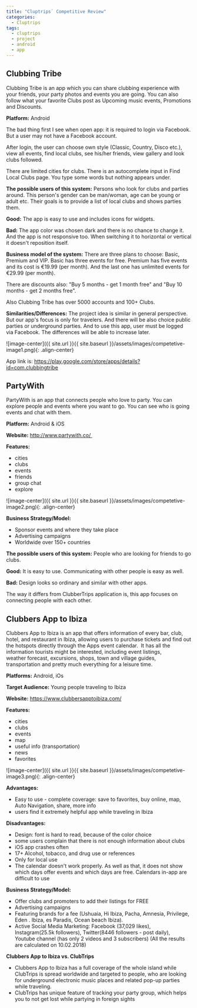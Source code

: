 ```yaml
---
title: "Cluptrips` Competitive Review"
categories:
  - Cluptrips
tags:
  - cluptrips
  - project
  - android
  - app
---
```


## Clubbing Tribe 
Clubbing Tribe is an app which you can share clubbing experience with your friends, your party photos and events you are going. You can also follow what your favorite Clubs post as Upcoming music events, Promotions and Discounts.

**Platform:** Android

The bad thing first I see when open app: it is required to login via Facebook. But a user may not have a Facebook account.

After login, the user can choose own style (Classic, Country, Disco etc.), view all events, find local clubs, see his/her friends, view gallery and look clubs followed.

There are limited cities for clubs. There is an autocomplete input in Find Local Clubs page. You type some words but nothing appears under.

**The possible users of this system:** Persons who look for clubs and parties around. This person's gender can be man/woman, age can be young or adult etc. Their goals is to provide a list of local clubs and shows parties them.

**Good:** The app is easy to use and includes icons for widgets.

**Bad:** The app color was chosen dark and there is no chance to change it. And the app is not responsive too. When switching it to horizontal or vertical it doesn't reposition itself.

**Business model of the system:** There are three plans to choose: Basic, Premium and VIP. Basic has three events for free. Premium has five events and its cost is €19.99 (per month). And the last one has unlimited events for €29.99 (per month).

There are discounts also: "Buy 5 months - get 1 month free" and "Buy 10 months - get 2 months free".

Also Clubbing Tribe has over 5000 accounts and 100+ Clubs.

**Similarities/Differences:** The project idea is similar in general perspective. But our app's focus is only for travelers. And there will be also choice public parties or underground parties. And to use this app, user must be logged via Facebook. The differences will be able to increase later.

![image-center]({{ site.url }}{{ site.baseurl }}/assets/images/competetive-image1.png){: .align-center}

App link is: https://play.google.com/store/apps/details?id=com.clubbingtribe


## PartyWith

PartyWith is an app that connects people who love to party. You can explore people and events where you want to go. You can see who is going events and chat with them.

**Platform:** Android & iOS

**Website:** http://www.partywith.co/ 

**Features:**

* cities
* clubs
* events
* friends
* group chat
* explore

![image-center]({{ site.url }}{{ site.baseurl }}/assets/images/competetive-image2.png){: .align-center}

**Business Strategy/Model:**

* Sponsor events and where they take place
* Advertising campaigns
* Worldwide over 150+ countries




**The possible users of this system:** People who are looking for friends to go clubs.

**Good:** It is easy to use. Communicating with other people is easy as well.

**Bad:** Design looks so ordinary and similar with other apps.

The way it differs from ClubberTrips application is, this app focuses on connecting people with each other.

## Clubbers App to Ibiza

Clubbers App to Ibiza is an app that offers information of every bar, club, hotel, and restaurant in Ibiza, allowing users to purchase tickets and find out the hotspots directly through the Apps event calendar.  It has all the information tourists might be interested, including event listings, weather forecast, excursions, shops, town and village guides, transportation and pretty much everything for a leisure time.

**Platforms:** Android, iOs

**Target Audience:** Young people traveling to Ibiza

**Website:** https://www.clubbersapptoibiza.com/


**Features:**

* cities
* clubs
* events
* map
* useful info (transportation)
* news
* favorites

![image-center]({{ site.url }}{{ site.baseurl }}/assets/images/competetive-image3.png){: .align-center}

**Advantages:**

* Easy to use - complete coverage: save to favorites, buy online, map, Auto Navigation, share, more info
* users find it extremely helpful app while traveling in Ibiza

**Disadvantages:** 

* Design: font is hard to read, because of the color choice
* some users complain that there is not enough information about clubs
* iOS app crashes often
* 17+ Alcohol, tobacco, and drug use or references
* Only for local use
* The calendar doesn't work properly. As well as that, it does not show which days offer events and which days are free. Calendars in-app are difficult to use

**Business Strategy/Model:**

* Offer clubs and promoters to add their listings for FREE
* Advertising campaigns
* Featuring brands for a fee (Ushuaia, Hi Ibiza, Pacha, Amnesia, Privilege, Eden . Ibiza, es Paradis, Ocean beach Ibiza).
* Active Social Media Marketing: Facebook (37,029 likes), Instagram(25.5k followers), Twitter(8446 followers - post daily), Youtube channel (has only 2 videos and 3 subscribers) (All the results are calculated on 10.02.2018)

**Clubbers App to Ibiza vs. ClubTrips**

* Clubbers App to Ibiza has a full coverage of the whole island while ClubTrips is spread worldwide and targeted to people, who are looking for underground electronic music places and related pop-up parties while traveling.
* ClubTrips has unique feature of tracking your party group, which helps you to not get lost while partying in foreign sights
